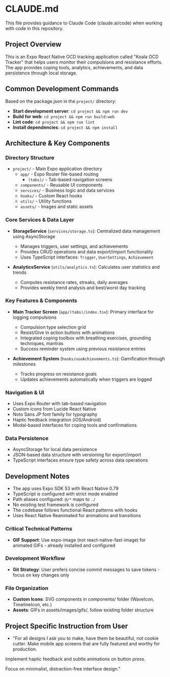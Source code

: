 # CLAUDE.md

This file provides guidance to Claude Code (claude.ai/code) when working with code in this repository.

## Project Overview

This is an Expo React Native OCD tracking application called "Koala OCD Tracker" that helps users monitor their compulsions and resistance efforts. The app provides coping tools, analytics, achievements, and data persistence through local storage.

## Common Development Commands

Based on the package.json in the `project/` directory:

- **Start development server**: `cd project && npm run dev`
- **Build for web**: `cd project && npm run build:web`
- **Lint code**: `cd project && npm run lint`
- **Install dependencies**: `cd project && npm install`

## Architecture & Key Components

### Directory Structure
- `project/` - Main Expo application directory
  - `app/` - Expo Router file-based routing
    - `(tabs)/` - Tab-based navigation screens
  - `components/` - Reusable UI components
  - `services/` - Business logic and data services
  - `hooks/` - Custom React hooks
  - `utils/` - Utility functions
  - `assets/` - Images and static assets

### Core Services & Data Layer
- **StorageService** (`services/storage.ts`): Centralized data management using AsyncStorage
  - Manages triggers, user settings, and achievements
  - Provides CRUD operations and data export/import functionality
  - Uses TypeScript interfaces: `Trigger`, `UserSettings`, `Achievement`

- **AnalyticsService** (`utils/analytics.ts`): Calculates user statistics and trends
  - Computes resistance rates, streaks, daily averages
  - Provides weekly trend analysis and best/worst day tracking

### Key Features & Components
- **Main Tracker Screen** (`app/(tabs)/index.tsx`): Primary interface for logging compulsions
  - Compulsion type selection grid
  - Resist/Give In action buttons with animations
  - Integrated coping toolbox with breathing exercises, grounding techniques, mantras
  - Success reminder system using previous resistance entries

- **Achievement System** (`hooks/useAchievements.ts`): Gamification through milestones
  - Tracks progress on resistance goals
  - Updates achievements automatically when triggers are logged

### Navigation & UI
- Uses Expo Router with tab-based navigation
- Custom icons from Lucide React Native
- Noto Sans JP font family for typography
- Haptic feedback integration (iOS/Android)
- Modal-based interfaces for coping tools and confirmations

### Data Persistence
- AsyncStorage for local data persistence
- JSON-based data structure with versioning for export/import
- TypeScript interfaces ensure type safety across data operations

## Development Notes

- The app uses Expo SDK 53 with React Native 0.79
- TypeScript is configured with strict mode enabled
- Path aliases configured: `@/*` maps to `./`
- No existing test framework is configured
- The codebase follows functional React patterns with hooks
- Uses React Native Reanimated for animations and transitions

### Critical Technical Patterns
- **GIF Support**: Use expo-image (not react-native-fast-image) for animated GIFs - already installed and configured

### Development Workflow
- **Git Strategy**: User prefers concise commit messages to save tokens - focus on key changes only

### File Organization
- **Custom Icons**: SVG components in components/ folder (WaveIcon, TimelineIcon, etc.)
- **Assets**: GIFs in assets/images/gifs/, follow existing folder structure

## Project Specific Instruction from User

- "For all designs I ask you to make, have them be beautiful, not cookie cutter. Make mobile app screens that are fully featured and worthy for production.

Implement haptic feedback and subtle animations on button press.

Focus on minimalist, distraction-free interface design."